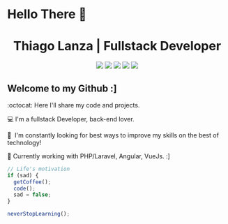 # Hello There :metal:

<h1 align="center"> 
  Thiago Lanza | Fullstack Developer
</h1>

<p align="center">  
  <img src="https://img.shields.io/badge/-NodeJS-brightgreen" alt"Node.JS">   
  <img src="https://img.shields.io/badge/-PHP-blue" alt"PHP">
  <img src="https://img.shields.io/badge/-Laravel-orange" alt"Laravel">
  <img src="https://img.shields.io/badge/-Angular-red" alt"Laravel">
  <img src="https://img.shields.io/badge/-VueJS-green" alt"Laravel">
</p>

## Welcome to my Github :]
:octocat: Here I'll share my code and projects.

:computer: I'm a fullstack Developer, back-end lover.

:metal:&nbsp; I'm constantly looking for best ways to improve my skills on the best of technology!

:briefcase: Currently working with PHP/Laravel, Angular, VueJs. :]


```js
// Life's motivation
if (sad) {
  getCoffee();
  code();
  sad = false;
}

neverStopLearning();
```
